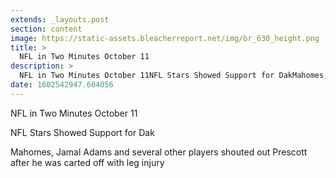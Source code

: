 ```yaml
--- 
extends: _layouts.post 
section: content 
image: https://static-assets.bleacherreport.net/img/br_630_height.png 
title: > 
  NFL in Two Minutes October 11 
description: > 
  NFL in Two Minutes October 11NFL Stars Showed Support for DakMahomes, Jamal Adams and several other players shouted out Prescott after he was carted off with leg injury 
date: 1602542947.604056 
--- 
```

NFL in Two Minutes October 11

NFL Stars Showed Support for Dak

Mahomes, Jamal Adams and several other players shouted out Prescott after he was carted off with leg injury